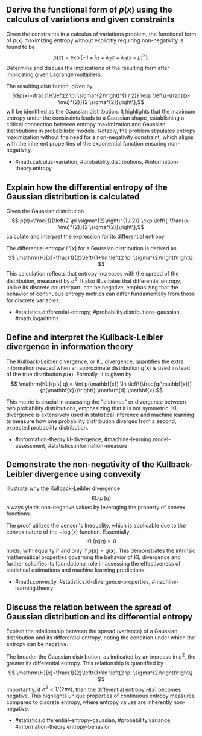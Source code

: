 ## Derive the functional form of $p(x)$ using the calculus of variations and given constraints
Given the constraints in a calculus of variations problem, the functional form of $p(x)$ maximizing entropy without explicitly requiring non-negativity is found to be $$ p(x)=\exp \left\{-1+\lambda_{1}+\lambda_{2} x+\lambda_{3}(x-\mu)^{2}\right\}.$$ Determine and discuss the implications of the resulting form after implicating given Lagrange multipliers.

The resulting distribution, given by $$p(x)=\frac{1}{\left(2 \pi \sigma^{2}\right)^{1 / 2}} \exp \left\{-\frac{(x-\mu)^{2}}{2 \sigma^{2}}\right\},$$ will be identified as the Gaussian distribution. It highlights that the maximum entropy under the constraints leads to a Gaussian shape, establishing a critical connection between entropy maximization and Gaussian distributions in probabilistic models. Notably, the problem stipulates entropy maximization without the need for a non-negativity constraint, which aligns with the inherent properties of the exponential function ensuring non-negativity.

- #math.calculus-variation, #probability.distributions, #information-theory.entropy

## Explain how the differential entropy of the Gaussian distribution is calculated
Given the Gaussian distribution $$ p(x)=\frac{1}{\left(2 \pi \sigma^{2}\right)^{1 / 2}} \exp \left\{-\frac{(x-\mu)^{2}}{2 \sigma^{2}}\right\},$$ calculate and interpret the expression for its differential entropy.

The differential entropy $H[x]$ for a Gaussian distribution is derived as $$ \mathrm{H}[x]=\frac{1}{2}\left\{1+\ln \left(2 \pi \sigma^{2}\right)\right\}. $$ This calculation reflects that entropy increases with the spread of the distribution, measured by $\sigma^2$. It also illustrates that differential entropy, unlike its discrete counterpart, can be negative, emphasizing that the behavior of continuous entropy metrics can differ fundamentally from those for discrete variables.

- #statistics.differential-entropy, #probability.distributions-gaussian, #math.logarithms

## Define and interpret the Kullback-Leibler divergence in information theory
The Kullback-Leibler divergence, or KL divergence, quantifies the extra information needed when an approximate distribution $q(\mathbf{x})$ is used instead of the true distribution $p(\mathbf{x})$. Formally, it is given by $$ \mathrm{KL}(p \| q) =-\int p(\mathbf{x}) \ln \left\{\frac{q(\mathbf{x})}{p(\mathbf{x})}\right\} \mathrm{d} \mathbf{x}.$$

This metric is crucial in assessing the "distance" or divergence between two probability distributions, emphasizing that it is not symmetric. KL divergence is extensively used in statistical inference and machine learning to measure how one probability distribution diverges from a second, expected probability distribution.

- #information-theory.kl-divergence, #machine-learning.model-assessment, #statistics.information-measure

## Demonstrate the non-negativity of the Kullback-Leibler divergence using convexity
Illustrate why the Kullback-Leibler divergence $$ \mathrm{KL}(p \| q) $$ always yields non-negative values by leveraging the property of convex functions.

The proof utilizes the Jensen's Inequality, which is applicable due to the convex nature of the $-\log(x)$ function. Essentially, $$ \mathrm{KL}(p \| q) \geqslant 0 $$ holds, with equality if and only if $p(\mathbf{x}) = q(\mathbf{x})$. This demonstrates the intrinsic mathematical properties governing the behavior of KL divergence and further solidifies its foundational role in assessing the effectiveness of statistical estimations and machine learning predictions.

- #math.convexity, #statistics.kl-divergence-properties, #machine-learning.theory

## Discuss the relation between the spread of Gaussian distribution and its differential entropy
Explain the relationship between the spread (variance) of a Gaussian distribution and its differential entropy, noting the condition under which the entropy can be negative.

The broader the Gaussian distribution, as indicated by an increase in $\sigma^2$, the greater its differential entropy. This relationship is quantified by $$ \mathrm{H}[x]=\frac{1}{2}\left\{1+\ln \left(2 \pi \sigma^{2}\right)\right\}. $$ Importantly, if $\sigma^2 < 1/(2 \pi e)$, then the differential entropy $H[x]$ becomes negative. This highlights unique properties of continuous entropy measures compared to discrete entropy, where entropy values are inherently non-negative.

- #statistics.differential-entropy-gaussian, #probability.variance, #information-theory.entropy-behavior